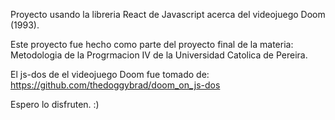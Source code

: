 Proyecto usando la libreria React de Javascript acerca del videojuego Doom (1993).

Este proyecto fue hecho como parte del proyecto final de la materia: Metodologia de la Progrmacion IV de la Universidad Catolica de Pereira.

El js-dos de el videojuego Doom fue tomado de: https://github.com/thedoggybrad/doom_on_js-dos

Espero lo disfruten. :)
